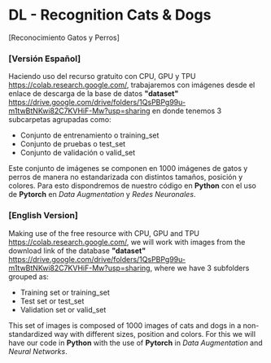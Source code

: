 # DL - Recognition Cats & Dogs
[Reconocimiento Gatos y Perros]

### **[Versión Español]**
Haciendo uso del recurso gratuito con CPU, GPU y TPU https://colab.research.google.com/, trabajaremos con imágenes desde el enlace de descarga de la base de datos **"dataset"** https://drive.google.com/drive/folders/1QsPBPg99u-m1twBtNKwi82C7KVHiF-Mw?usp=sharing en donde tenemos 3 subcarpetas agrupadas como:
- Conjunto de entrenamiento o training_set
- Conjunto de pruebas o test_set
- Conjunto de validación o valid_set

Este conjunto de imágenes se componen en 1000 imágenes de gatos y perros de manera no estandarizada con distintos tamaños, posición y colores.
Para esto dispondremos de nuestro código en **Python** con el uso de **Pytorch** en *Data Augmentation* y *Redes Neuronales*.

### **[English Version]**
Making use of the free resource with CPU, GPU and TPU https://colab.research.google.com/, we will work with images from the download link of the database **"dataset"** https://drive.google.com/drive/folders/1QsPBPg99u-m1twBtNKwi82C7KVHiF-Mw?usp=sharing, where we have 3 subfolders grouped as:
- Training set or training_set
- Test set or test_set
- Validation set or valid_set

This set of images is composed of 1000 images of cats and dogs in a non-standardized way with different sizes, position and colors.
For this we will have our code in **Python** with the use of **Pytorch** in *Data Augmentation* and *Neural Networks*.
